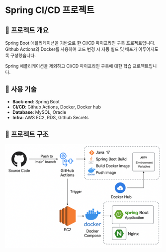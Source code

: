 # Spring CI/CD 프로젝트

## 📌 프로젝트 개요

Spring Boot 애플리케이션을 기반으로 한 CI/CD 파이프라인 구축 프로젝트입니다. Github Actions와 Docker를 사용하여 코드 변경 시 자동 빌드 및 배포가 이루어지도록 구성했습니다.

Spring 애플리케이션을 제외하고 CI/CD 파이프라인 구축에 대한 학습 프로젝트입니다.

## 🔧 사용 기술

- **Back-end**: Spring Boot
- **CI/CD**: Github Actions, Docker, Docker hub
- **Database**: MySQL, Oracle
- **Infra**: AWS EC2, RDS, Github Secrets

## 📁 프로젝트 구조

![architecture](https://github.com/aprkal12/spring-learning/blob/main/architecture.png?raw=true)
